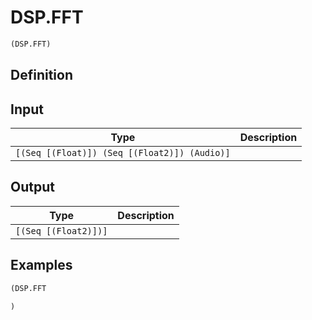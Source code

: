 # DSP.FFT

```clojure
(DSP.FFT)
```

## Definition


## Input
| Type | Description |
|------|-------------|
| `[(Seq [(Float)]) (Seq [(Float2)]) (Audio)]` |  |


## Output
| Type | Description |
|------|-------------|
| `[(Seq [(Float2)])]` |  |


## Examples

```clojure
(DSP.FFT

)
```
